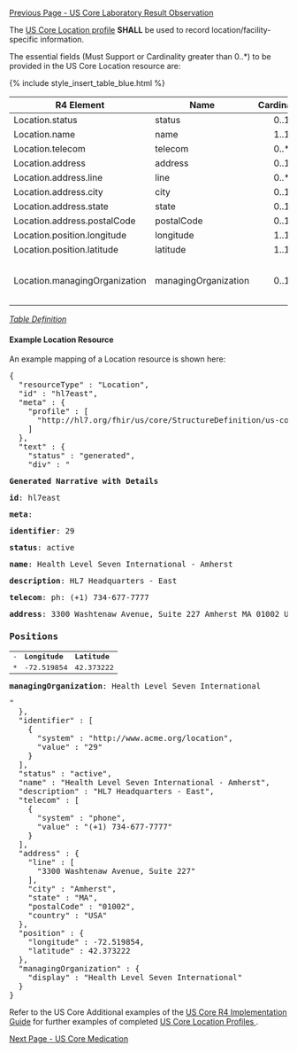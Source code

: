 [Previous Page - US Core Laboratory Result Observation](USCoreLaboratoryResultObservation.html)

The  [US Core Location profile](http://hl7.org/fhir/us/core/StructureDefinition-us-core-location.html)  **SHALL** be used to record location/facility-specific information.

The essential fields (Must Support or Cardinality greater than 0..*) to be provided in the US Core Location resource are:

{% include style_insert_table_blue.html %}

| R4 Element                     | Name                  | Cardinality | Type                                    |
|--------------------------------|-----------------------|:-----------:|-----------------------------------------|
|  Location.status               |  status               |     0..1    | code                                    |
|  Location.name                 |  name                 |     1..1    | string                                  |
|  Location.telecom              |  telecom              |     0..*    | ContactPoint                            |
|  Location.address              |  address              |     0..1    | Address                                 |
|  Location.address.line         |  line                 |     0..*    | string                                  |
|  Location.address.city         |  city                 |     0..1    | string                                  |
|  Location.address.state        |  state                |     0..1    | string                                  |
|  Location.address.postalCode   |  postalCode           |     0..1    | string                                  |
|  Location.position.longitude   |  longitude            |     1..1    | decimal                                 |
|  Location.position.latitude    |  latitude             |     1..1    | decimal                                 |
|  Location.managingOrganization |  managingOrganization |     0..1    | Reference(US Core Organization Profile) |

<i>[Table Definition](index.html#mapping-adjudicated-claims-information-to-clinical-resources)</i>


#### Example Location Resource

An example mapping of a Location resource is shown here:

<pre>
{
  "resourceType" : "Location",
  "id" : "hl7east",
  "meta" : {
    "profile" : [
      "http://hl7.org/fhir/us/core/StructureDefinition/us-core-location"
    ]
  },
  "text" : {
    "status" : "generated",
    "div" : "<div xmlns=\"http://www.w3.org/1999/xhtml\"><p><b>Generated Narrative with Details</b></p><p><b>id</b>: hl7east</p><p><b>meta</b>: </p><p><b>identifier</b>: 29</p><p><b>status</b>: active</p><p><b>name</b>: Health Level Seven International - Amherst</p><p><b>description</b>: HL7 Headquarters - East</p><p><b>telecom</b>: ph: (+1) 734-677-7777</p><p><b>address</b>: 3300 Washtenaw Avenue, Suite 227 Amherst MA 01002 USA </p><h3>Positions</h3><table class=\"grid\"><tr><td>-</td><td><b>Longitude</b></td><td><b>Latitude</b></td></tr><tr><td>*</td><td>-72.519854</td><td>42.373222</td></tr></table><p><b>managingOrganization</b>: Health Level Seven International</p></div>"
  },
  "identifier" : [
    {
      "system" : "http://www.acme.org/location",
      "value" : "29"
    }
  ],
  "status" : "active",
  "name" : "Health Level Seven International - Amherst",
  "description" : "HL7 Headquarters - East",
  "telecom" : [
    {
      "system" : "phone",
      "value" : "(+1) 734-677-7777"
    }
  ],
  "address" : {
    "line" : [
      "3300 Washtenaw Avenue, Suite 227"
    ],
    "city" : "Amherst",
    "state" : "MA",
    "postalCode" : "01002",
    "country" : "USA"
  },
  "position" : {
    "longitude" : -72.519854,
    "latitude" : 42.373222
  },
  "managingOrganization" : {
    "display" : "Health Level Seven International"
  }
}
</pre>

Refer to the US Core Additional examples of the [US Core R4 Implementation Guide](http://hl7.org/fhir/us/core/index.html) for further examples of completed [US Core Location Profiles ](http://hl7.org/fhir/us/core/StructureDefinition-us-core-location.html).




[Next Page - US Core Medication](USCoreMedication.html)
